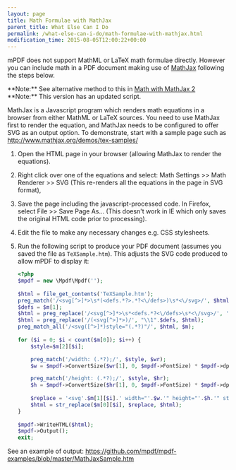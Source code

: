 ```yaml
---
layout: page
title: Math Formulae with MathJax
parent_title: What Else Can I Do
permalink: /what-else-can-i-do/math-formulae-with-mathjax.html
modification_time: 2015-08-05T12:00:22+00:00
---
```


mPDF does not support MathML or LaTeX math formulae directly. However you can include math in a PDF document making use
of <a href="http://www.mathjax.org/">MathJax</a> following the steps below.

<div class="alert alert-info" role="alert" markdown="1">
  **Note:** See alternative method to this in
  <a href="{{ "/what-else-can-i-do/math-with-mathjax-2.html" | prepend: site.baseurl }}">Math with MathJax 2</a>
</div>

<div class="alert alert-info" role="alert" markdown="1">
  **Note:** This version has an updated script.
</div>

MathJax is a Javascript program which renders math equations in a browser from either MathML or LaTeX sources. You need
to use MathJax first to render the equation, and MathJax needs to be configured to offer SVG as an output option. To
demonstrate, start with a sample page such as
<a href="http://www.mathjax.org/demos/tex-samples/">http://www.mathjax.org/demos/tex-samples/ </a>

1. Open the HTML page in your browser (allowing MathJax to render the equations).

2. Right click over one of the equations and select: Math Settings >> Math Renderer >> SVG (This re-renders
   all the equations in the page in SVG format),

3. Save the page including the javascript-processed code. In Firefox, select File >> Save Page As... (This doesn't
   work in IE which only saves the original HTML code prior to processing).

4. Edit the file to make any necessary changes e.g. CSS stylesheets.

5. Run the following script to produce your PDF document (assumes you saved the file as `TeXSample.htm`). This adjusts the
   SVG code produced to allow mPDF to display it:

   ```php
   <?php
   $mpdf = new \Mpdf\Mpdf('');
  
   $html = file_get_contents('TeXSample.htm');
   preg_match('/<svg[^>]*>\s*(<defs.*?>.*?<\/defs>)\s*<\/svg>/', $html, $m);
   $defs = $m[1];
   $html = preg_replace('/<svg[^>]*>\s*<defs.*?<\/defs>\s*<\/svg>/', '', $html);
   $html = preg_replace('/(<svg[^>]*>)/', "\\1".$defs, $html);
   preg_match_all('/<svg([^>]*)style="(.*?)"/', $html, $m);
  
   for ($i = 0; $i < count($m[0]); $i++) {
       $style=$m[2][$i];

       preg_match('/width: (.*?);/', $style, $wr);
       $w = $mpdf->ConvertSize($wr[1], 0, $mpdf->FontSize) * $mpdf->dpi/25.4;

       preg_match('/height: (.*?);/', $style, $hr);
       $h = $mpdf->ConvertSize($hr[1], 0, $mpdf->FontSize) * $mpdf->dpi/25.4;
  
       $replace = '<svg'.$m[1][$i].' width="'.$w.'" height="'.$h.'" style="'.$m[2][$i].'"';
       $html = str_replace($m[0][$i], $replace, $html);
   }
  
   $mpdf->WriteHTML($html);
   $mpdf->Output();
   exit;

   ```
  
  See an example of output: <a href="https://github.com/mpdf/mpdf-examples/blob/master/MathJaxSample.htm">https://github.com/mpdf/mpdf-examples/blob/master/MathJaxSample.htm</a>

